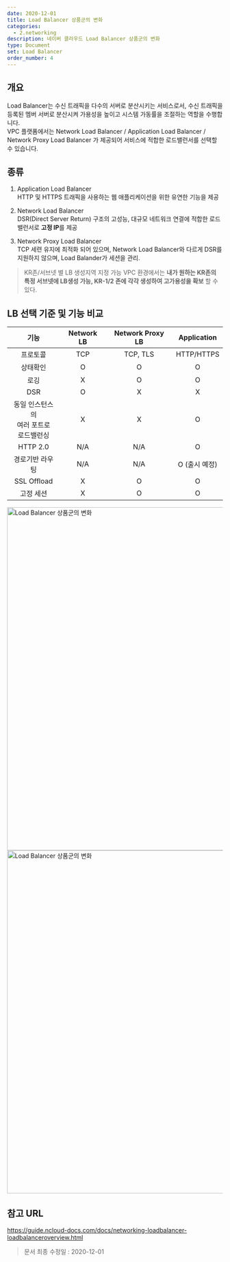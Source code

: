 ```yaml
---
date: 2020-12-01
title: Load Balancer 상품군의 변화
categories:
  - 2.networking
description: 네이버 클라우드 Load Balancer 상품군의 변화
type: Document
set: Load Balancer
order_number: 4
---
```


## 개요
Load Balancer는 수신 트래픽을 다수의 서버로 분산시키는 서비스로서, 수신 트래픽을 등록된 멤버 서버로 분산시켜 가용성을 높이고 시스템 가동률을 조절하는 역할을 수행합니다.  
VPC 플랫폼에서는 Network Load Balancer / Application Load Balancer / Network Proxy Load Balancer 가 제공되어 서비스에 적합한 로드밸런서를 선택할 수 있습니다.

## 종류

1. Application Load Balancer  
HTTP 및 HTTPS 트래픽을 사용하는 웹 애플리케이션을 위한 유연한 기능을 제공

2. Network Load Balancer  
DSR(Direct Server Return) 구조의 고성능, 대규모 네트워크 연결에 적합한 로드밸런서로 **고정 IP**를 제공

3. Network Proxy Load Balancer  
TCP 세련 유지에 최적화 되어 있으며, Network Load Balancer와 다르게 DSR를 지원하지 않으며, Load Balander가 세션을 관리.

> KR존/서브넷 별 LB 생성지역 지정 가능
	VPC 환경에서는 **내가 원하는 KR존의 특정 서브넷에 LB생성 가능, KR-1/2 존에 각각 생성하여 고가용성을 확보** 할 수 있다.

## LB 선택 기준 및 기능 비교

| 기능 | Network LB | Network Proxy LB | Application |
| :----: | :----: | :-----: | :-----: |
| 프로토콜 | TCP | TCP, TLS | HTTP/HTTPS|
| 상태확인 | O | O | O |
| 로깅 | X | O | O |
| DSR | O | X | X |
| 동일 인스턴스의<br>여러 포트로<br>로드밸런싱 | X | X | O |
| HTTP 2.0 | N/A | N/A | O |
| 경로기반 라우팅 | N/A | N/A | O (출시 예정) |
| SSL Offload | X | O | O |
| 고정 세션 | X | O | O |



<img src="../../images/ncp_vpc_load_balancer_01.png" alt="Load Balancer 상품군의 변화" style="width:800px;align:center">
<img src="../../images/ncp_vpc_load_balancer_02.png" alt="Load Balancer 상품군의 변화" style="width:800px;align:center">

## 참고 URL
<a href="https://guide.ncloud-docs.com/docs/networking-loadbalancer-loadbalanceroverview" target="_blank" style="word-break:break-all;">https://guide.ncloud-docs.com/docs/networking-loadbalancer-loadbalanceroverview.html</a>


> 문서 최종 수정일 : 2020-12-01
